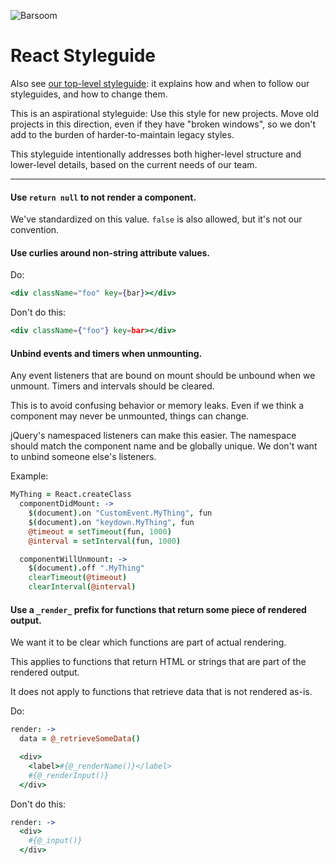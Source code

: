 ![Barsoom](http://barsoom.se/barsoom.png)

# React Styleguide

Also see [our top-level styleguide](/styleguide): it explains how and when to follow our styleguides, and how to change them.

This is an aspirational styleguide: Use this style for new projects. Move old projects in this direction, even if they have "broken windows", so we don't add to the burden of harder-to-maintain legacy styles.

This styleguide intentionally addresses both higher-level structure and lower-level details, based on the current needs of our team.

---


#### Use `return null` to not render a component.

We've standardized on this value. `false` is also allowed, but it's not our convention.


#### Use curlies around non-string attribute values.

Do:

``` jsx
<div className="foo" key={bar}></div>
```

Don't do this:

``` jsx
<div className={"foo"} key=bar></div>
```


#### Unbind events and timers when unmounting.

Any event listeners that are bound on mount should be unbound when we unmount. Timers and intervals should be cleared.

This is to avoid confusing behavior or memory leaks. Even if we think a component may never be unmounted, things can change.

jQuery's namespaced listeners can make this easier. The namespace should match the component name and be globally unique. We don't want to unbind someone else's listeners.

Example:

``` coffee
MyThing = React.createClass
  componentDidMount: ->
    $(document).on "CustomEvent.MyThing", fun
    $(document).on "keydown.MyThing", fun
    @timeout = setTimeout(fun, 1000)
    @interval = setInterval(fun, 1000)

  componentWillUnmount: ->
    $(document).off ".MyThing"
    clearTimeout(@timeout)
    clearInterval(@interval)
```


#### Use a `_render_` prefix for functions that return some piece of rendered output.

We want it to be clear which functions are part of actual rendering.

This applies to functions that return HTML or strings that are part of the rendered output.

It does not apply to functions that retrieve data that is not rendered as-is.

Do:

``` coffee
render: ->
  data = @_retrieveSomeData()

  <div>
    <label>#{@_renderName()}</label>
    #{@_renderInput()}
  </div>
```

Don't do this:

``` coffee
render: ->
  <div>
    #{@_input()}
  </div>
```
